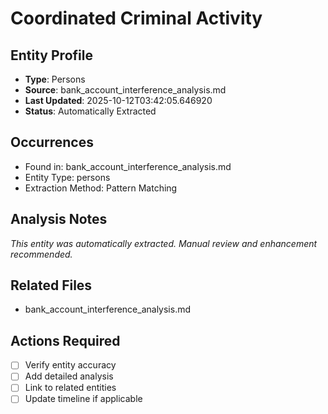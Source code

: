 # Coordinated Criminal Activity

## Entity Profile
- **Type**: Persons
- **Source**: bank_account_interference_analysis.md
- **Last Updated**: 2025-10-12T03:42:05.646920
- **Status**: Automatically Extracted

## Occurrences
- Found in: bank_account_interference_analysis.md
- Entity Type: persons
- Extraction Method: Pattern Matching

## Analysis Notes
*This entity was automatically extracted. Manual review and enhancement recommended.*

## Related Files
- bank_account_interference_analysis.md

## Actions Required
- [ ] Verify entity accuracy
- [ ] Add detailed analysis
- [ ] Link to related entities
- [ ] Update timeline if applicable

